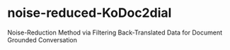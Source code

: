 # noise-reduced-KoDoc2dial
Noise-Reduction Method via Filtering Back-Translated Data for Document Grounded Conversation
